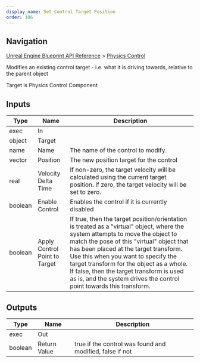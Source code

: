 ```yaml
---
display_name: Set Control Target Position
order: 106
---
```

## Navigation

[Unreal Engine Blueprint API Reference](https://dev.epicgames.com/documentation/en-us/unreal-engine/BlueprintAPI) > [Physics Control](https://dev.epicgames.com/documentation/en-us/unreal-engine/BlueprintAPI/PhysicsControl)

Modifies an existing control target - i.e. what it is driving towards, relative to the parent object

Target is Physics Control Component

## Inputs

| Type | Name | Description |
| --- | --- | --- |
| exec | In |  |
| object | Target |  |
| name | Name | The name of the control to modify. |
| vector | Position | The new position target for the control |
| real | Velocity Delta Time | If non-zero, the target velocity will be calculated using the current target position. If zero, the target velocity will be set to zero. |
| boolean | Enable Control | Enables the control if it is currently disabled |
| boolean | Apply Control Point to Target | If true, then the target position/orientation is treated as a "virtual" object, where the system attempts to move the object to match the pose of this "virtual" object that has been placed at the target transform. Use this when you want to specify the target transform for the object as a whole. If false, then the target transform is used as is, and the system drives the control point towards this transform. |

## Outputs

| Type | Name | Description |
| --- | --- | --- |
| exec | Out |  |
| boolean | Return Value | true if the control was found and modified, false if not |
